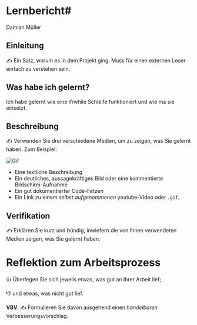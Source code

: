# Lernbericht# 

Damian Müller

## Einleitung

✍️ Ein Satz, worum es in dem Projekt ging. Muss für einen externen Leser einfach zu verstehen sein.

## Was habe ich gelernt?

Ich habe gelernt wie eine if/while Schleife funktioniert und wie ma sie einsetzt.


## Beschreibung

✍️ Verwenden Sie drei verschiedene Medien, um zu zeigen, was Sie gelernt haben. Zum Beispiel:

![Gif](https://user-images.githubusercontent.com/110892840/189843991-ff1a3c0b-4161-4439-a1ad-9feeda6b7b12.gif)


* Eine textliche Beschreibung
* Ein deutliches, aussagekräftiges Bild oder eine kommentierte Bildschirm-Aufnahme
* Ein gut dokumentierter Code-Fetzen
* Ein Link zu einem *selbst aufgenommenen* youtube-Video oder `.gif`.

## Verifikation

✍️ Erklären Sie kurz und bündig, inwiefern die von Ihnen verwendeten Medien zeigen, was Sie gelernt haben.

# Reflektion zum Arbeitsprozess

👍 Überlegen Sie sich jeweils etwas, was gut an Ihrer Arbeit lief; 

👎 und etwas, was nicht gut lief.

**VBV**: ✍️ Formulieren Sie davon ausgehend einen *handelbaren* Verbesserungsvorschlag.
